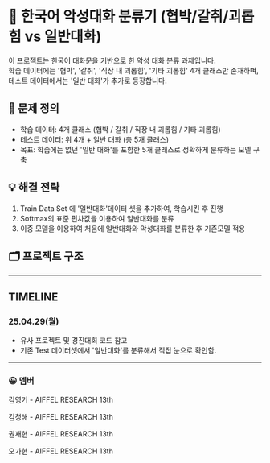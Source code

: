 # 💬 한국어 악성대화 분류기 (협박/갈취/괴롭힘 vs 일반대화)


이 프로젝트는 한국어 대화문을 기반으로 한 악성 대화 분류 과제입니다.  
학습 데이터에는 '협박', '갈취', '직장 내 괴롭힘', '기타 괴롭힘' 4개 클래스만 존재하며,  
테스트 데이터에서는 '일반 대화'가 추가로 등장합니다.

## 📌 문제 정의

- 학습 데이터: 4개 클래스 (협박 / 갈취 / 직장 내 괴롭힘 / 기타 괴롭힘)
- 테스트 데이터: 위 4개 + 일반 대화 (총 5개 클래스)
- 목표: 학습에는 없던 '일반 대화'를 포함한 5개 클래스로 정확하게 분류하는 모델 구축

## 💡 해결 전략

1. Train Data Set 에 '일반대화'데이터 셋을 추가하여, 학습시킨 후 진행 
2. Softmax의 표준 편차값을 이용하여 일반대화를 분류
3. 이중 모델을 이용하여 처음에 일반대화와 악성대화를 분류한 후 기존모델 적용

## 🗂️ 프로젝트 구조


---

## TIMELINE

### 25.04.29(월)

- 유사 프로젝트 및 경진대회 코드 참고
- 기존 Test 데이터셋에서 '일반대화'를 분류해서 직접 눈으로 확인함.

---
### 😀 멤버

김영기 - AIFFEL RESEARCH 13th

김청해 - AIFFEL RESEARCH 13th

권재현 - AIFFEL RESEARCH 13th

오가현 - AIFFEL RESEARCH 13th